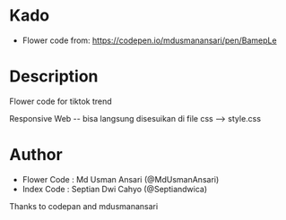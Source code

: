 # Kado
- Flower code from: https://codepen.io/mdusmanansari/pen/BamepLe


# Description
Flower code for tiktok trend

Responsive Web -- bisa langsung disesuikan di file css --> style.css

# Author
- Flower Code : Md Usman Ansari (@MdUsmanAnsari)
- Index Code : Septian Dwi Cahyo (@Septiandwica)

Thanks to codepan and mdusmanansari

